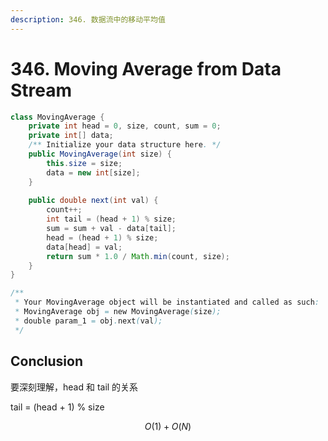 ```yaml
---
description: 346. 数据流中的移动平均值
---
```


# 346. Moving Average from Data Stream

```java
class MovingAverage {
    private int head = 0, size, count, sum = 0;
    private int[] data;
    /** Initialize your data structure here. */
    public MovingAverage(int size) {
        this.size = size;
        data = new int[size];
    }
    
    public double next(int val) {
        count++;
        int tail = (head + 1) % size;
        sum = sum + val - data[tail];
        head = (head + 1) % size;
        data[head] = val;
        return sum * 1.0 / Math.min(count, size);
    }
}

/**
 * Your MovingAverage object will be instantiated and called as such:
 * MovingAverage obj = new MovingAverage(size);
 * double param_1 = obj.next(val);
 */
```

## Conclusion

要深刻理解，head 和 tail 的关系

tail = \(head + 1\) % size

$$
O(1)+O(N)
$$

